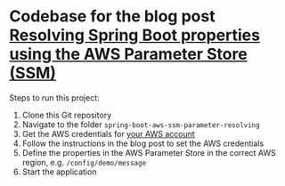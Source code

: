 # Codebase for the blog post [Resolving Spring Boot properties using the AWS Parameter Store (SSM)](https://rieckpil.de/resolving-spring-boot-properties-using-the-aws-parameter-store-ssm/)

Steps to run this project:

1. Clone this Git repository
2. Navigate to the folder `spring-boot-aws-ssm-parameter-resolving`
3. Get the AWS credentials for [your AWS account](https://aws.amazon.com/blogs/security/wheres-my-secret-access-key/)
4. Follow the instructions in the blog post to set the AWS credentials
5. Define the properties in the AWS Parameter Store in the correct AWS region, e.g. `/config/demo/message`
6. Start the application
